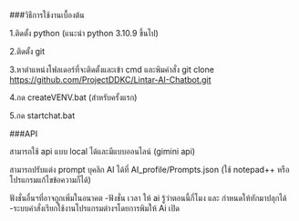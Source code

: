###วิธีการใช้งานเบื้องต้น

1.ติดตั้ง python (แนะนำ python 3.10.9 ขึ้นไป)

2.ติดตั้ง git

3.หาตำแหน่งโฟลเดอร์ที่จะติดตั้งและเข้า cmd และพิมคำสั่ง git clone https://github.com/ProjectDDKC/Lintar-AI-Chatbot.git

4.กด createVENV.bat (สำหรับครั้งแรก)

5.กด startchat.bat


###API

สามารถใช้ api แบบ local ได้และมีแบบออนไลน์ (gimini api)

สามารถปรับแต่ง prompt บุคลิก AI ได้ที่ AI_profile/Prompts.json (ใช้ notepad++ หรือโปรแกรมแก้ไขข้อความก็ได้)

ฟังชั่นอื่นฯที่อาจถูกเพิ่มในอนาคต
-ฟังชั่น เวลา ให้ ai รู้ว่าตอนนี้กี่โมง และ กำหนดให้ทักมาปลุกได้
-ระบบคำสั่งเรียกใช้งานโปรแกรมต่างฯโดยการพิมให้ Ai เปิด
